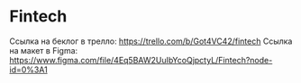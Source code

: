 # Fintech
Ссылка на беклог в трелло: https://trello.com/b/Got4VC42/fintech 
Ссылка на макет в Figma: https://www.figma.com/file/4Eq5BAW2UuIbYcoQjpctyL/Fintech?node-id=0%3A1
